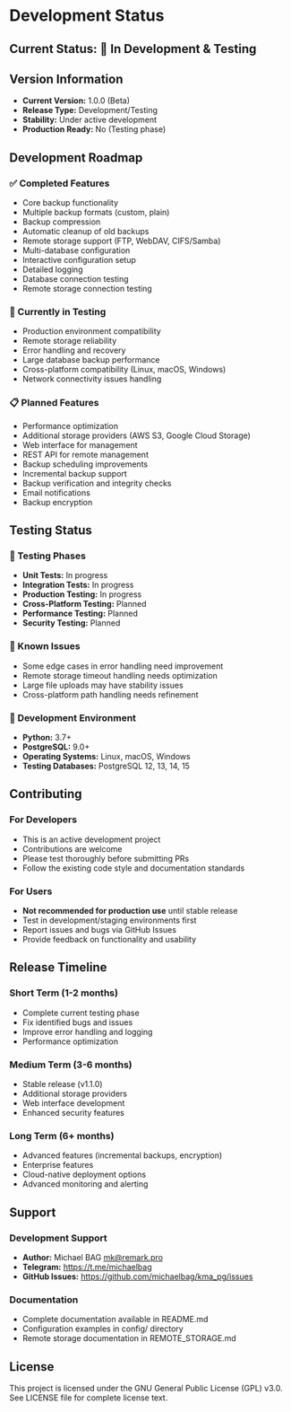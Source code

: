 # Development Status

## Current Status: 🚧 In Development & Testing

## Version Information
- **Current Version:** 1.0.0 (Beta)
- **Release Type:** Development/Testing
- **Stability:** Under active development
- **Production Ready:** No (Testing phase)

## Development Roadmap

### ✅ Completed Features
- Core backup functionality
- Multiple backup formats (custom, plain)
- Backup compression
- Automatic cleanup of old backups
- Remote storage support (FTP, WebDAV, CIFS/Samba)
- Multi-database configuration
- Interactive configuration setup
- Detailed logging
- Database connection testing
- Remote storage connection testing

### 🔄 Currently in Testing
- Production environment compatibility
- Remote storage reliability
- Error handling and recovery
- Large database backup performance
- Cross-platform compatibility (Linux, macOS, Windows)
- Network connectivity issues handling

### 📋 Planned Features
- Performance optimization
- Additional storage providers (AWS S3, Google Cloud Storage)
- Web interface for management
- REST API for remote management
- Backup scheduling improvements
- Incremental backup support
- Backup verification and integrity checks
- Email notifications
- Backup encryption

## Testing Status

### 🧪 Testing Phases
- **Unit Tests:** In progress
- **Integration Tests:** In progress
- **Production Testing:** In progress
- **Cross-Platform Testing:** Planned
- **Performance Testing:** Planned
- **Security Testing:** Planned

### 🐛 Known Issues
- Some edge cases in error handling need improvement
- Remote storage timeout handling needs optimization
- Large file uploads may have stability issues
- Cross-platform path handling needs refinement

### 🔧 Development Environment
- **Python:** 3.7+
- **PostgreSQL:** 9.0+
- **Operating Systems:** Linux, macOS, Windows
- **Testing Databases:** PostgreSQL 12, 13, 14, 15

## Contributing

### For Developers
- This is an active development project
- Contributions are welcome
- Please test thoroughly before submitting PRs
- Follow the existing code style and documentation standards

### For Users
- **Not recommended for production use** until stable release
- Test in development/staging environments first
- Report issues and bugs via GitHub Issues
- Provide feedback on functionality and usability

## Release Timeline

### Short Term (1-2 months)
- Complete current testing phase
- Fix identified bugs and issues
- Improve error handling and logging
- Performance optimization

### Medium Term (3-6 months)
- Stable release (v1.1.0)
- Additional storage providers
- Web interface development
- Enhanced security features

### Long Term (6+ months)
- Advanced features (incremental backups, encryption)
- Enterprise features
- Cloud-native deployment options
- Advanced monitoring and alerting

## Support

### Development Support
- **Author:** Michael BAG <mk@remark.pro>
- **Telegram:** https://t.me/michaelbag
- **GitHub Issues:** https://github.com/michaelbag/kma_pg/issues

### Documentation
- Complete documentation available in README.md
- Configuration examples in config/ directory
- Remote storage documentation in REMOTE_STORAGE.md

## License

This project is licensed under the GNU General Public License (GPL) v3.0.
See LICENSE file for complete license text.
